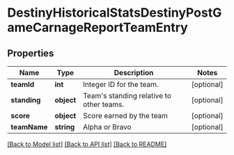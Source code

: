 # DestinyHistoricalStatsDestinyPostGameCarnageReportTeamEntry

## Properties
Name | Type | Description | Notes
------------ | ------------- | ------------- | -------------
**teamId** | **int** | Integer ID for the team. | [optional] 
**standing** | **object** | Team&#39;s standing relative to other teams. | [optional] 
**score** | **object** | Score earned by the team | [optional] 
**teamName** | **string** | Alpha or Bravo | [optional] 

[[Back to Model list]](../README.md#documentation-for-models) [[Back to API list]](../README.md#documentation-for-api-endpoints) [[Back to README]](../README.md)


